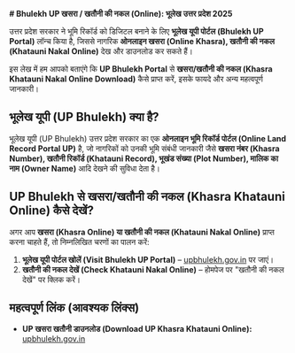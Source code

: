 **# Bhulekh UP खसरा / खतौनी की नकल (Online): भूलेख उत्तर प्रदेश 2025**  

उत्तर प्रदेश सरकार ने भूमि रिकॉर्ड को डिजिटल बनाने के लिए **भूलेख यूपी पोर्टल (Bhulekh UP Portal)** लॉन्च किया है, जिससे नागरिक **ओनलाइन खसरा (Online Khasra), खतौनी की नकल (Khatauni Nakal Online)** देख और डाउनलोड कर सकते हैं। 

इस लेख में हम आपको बताएंगे कि **UP Bhulekh Portal** से **खसरा/खतौनी की नकल (Khasra Khatauni Nakal Online Download)** कैसे प्राप्त करें, इसके फायदे और अन्य महत्वपूर्ण जानकारी।  

## **भूलेख यूपी (UP Bhulekh) क्या है?**  
भूलेख यूपी (UP Bhulekh) उत्तर प्रदेश सरकार का एक **ओनलाइन भूमि रिकॉर्ड पोर्टल (Online Land Record Portal UP)** है, जो नागरिकों को उनकी भूमि संबंधी जानकारी जैसे **खसरा नंबर (Khasra Number), खतौनी रिकॉर्ड (Khatauni Record), भूखंड संख्या (Plot Number), मालिक का नाम (Owner Name)** आदि देखने की सुविधा देता है।  

## **UP Bhulekh से खसरा/खतौनी की नकल (Khasra Khatauni Online) कैसे देखें?**  
अगर आप **खसरा (Khasra Online) या खतौनी की नकल (Khatauni Nakal Online)** प्राप्त करना चाहते हैं, तो निम्नलिखित चरणों का पालन करें:  

1. **भूलेख यूपी पोर्टल खोलें (Visit Bhulekh UP Portal)** – [upbhulekh.gov.in](https://www.upbhulekhgov.com/) पर जाएं।  
2. **खतौनी की नकल देखें (Check Khatauni Nakal Online)** – होमपेज पर "खतौनी की नकल देखें" पर क्लिक करें।  

## **महत्वपूर्ण लिंक (आवश्यक लिंक्स)**  
- **UP खसरा खतौनी डाउनलोड (Download UP Khasra Khatauni Online):** [upbhulekh.gov.in](https://www.upbhulekhgov.com/)
